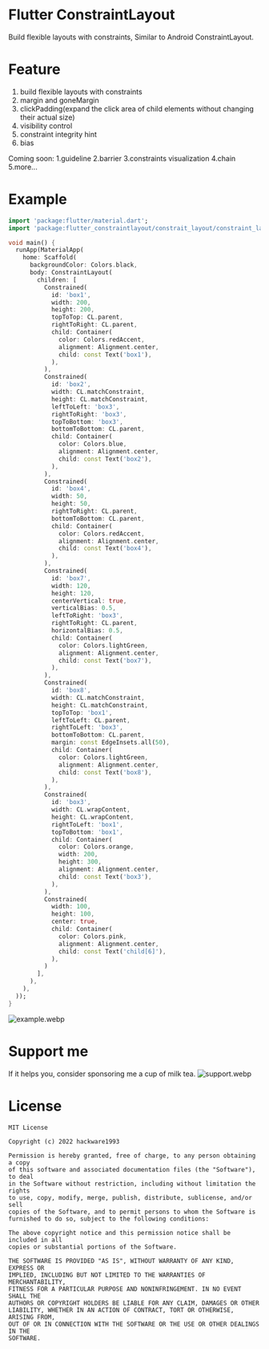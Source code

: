 # Flutter ConstraintLayout

Build flexible layouts with constraints, Similar to Android ConstraintLayout.

# Feature

1. build flexible layouts with constraints
2. margin and goneMargin
3. clickPadding(expand the click area of child elements without changing their actual size)
4. visibility control
5. constraint integrity hint
6. bias

Coming soon:
1.guideline 2.barrier 3.constraints visualization 4.chain 5.more...

# Example

```dart
import 'package:flutter/material.dart';
import 'package:flutter_constraintlayout/constrait_layout/constraint_layout.dart';

void main() {
  runApp(MaterialApp(
    home: Scaffold(
      backgroundColor: Colors.black,
      body: ConstraintLayout(
        children: [
          Constrained(
            id: 'box1',
            width: 200,
            height: 200,
            topToTop: CL.parent,
            rightToRight: CL.parent,
            child: Container(
              color: Colors.redAccent,
              alignment: Alignment.center,
              child: const Text('box1'),
            ),
          ),
          Constrained(
            id: 'box2',
            width: CL.matchConstraint,
            height: CL.matchConstraint,
            leftToLeft: 'box3',
            rightToRight: 'box3',
            topToBottom: 'box3',
            bottomToBottom: CL.parent,
            child: Container(
              color: Colors.blue,
              alignment: Alignment.center,
              child: const Text('box2'),
            ),
          ),
          Constrained(
            id: 'box4',
            width: 50,
            height: 50,
            rightToRight: CL.parent,
            bottomToBottom: CL.parent,
            child: Container(
              color: Colors.redAccent,
              alignment: Alignment.center,
              child: const Text('box4'),
            ),
          ),
          Constrained(
            id: 'box7',
            width: 120,
            height: 120,
            centerVertical: true,
            verticalBias: 0.5,
            leftToRight: 'box3',
            rightToRight: CL.parent,
            horizontalBias: 0.5,
            child: Container(
              color: Colors.lightGreen,
              alignment: Alignment.center,
              child: const Text('box7'),
            ),
          ),
          Constrained(
            id: 'box8',
            width: CL.matchConstraint,
            height: CL.matchConstraint,
            topToTop: 'box1',
            leftToLeft: CL.parent,
            rightToLeft: 'box3',
            bottomToBottom: CL.parent,
            margin: const EdgeInsets.all(50),
            child: Container(
              color: Colors.lightGreen,
              alignment: Alignment.center,
              child: const Text('box8'),
            ),
          ),
          Constrained(
            id: 'box3',
            width: CL.wrapContent,
            height: CL.wrapContent,
            rightToLeft: 'box1',
            topToBottom: 'box1',
            child: Container(
              color: Colors.orange,
              width: 200,
              height: 300,
              alignment: Alignment.center,
              child: const Text('box3'),
            ),
          ),
          Constrained(
            width: 100,
            height: 100,
            center: true,
            child: Container(
              color: Colors.pink,
              alignment: Alignment.center,
              child: const Text('child[6]'),
            ),
          )
        ],
      ),
    ),
  ));
} 
```

![example.webp](https://github.com/hackware1993/flutter-constraintlayout/blob/master/effect.webp?raw=true)

# Support me

If it helps you, consider sponsoring me a cup of milk tea.
![support.webp](https://github.com/hackware1993/flutter-constraintlayout/blob/master/support.webp?raw=true)

# License

```
MIT License

Copyright (c) 2022 hackware1993

Permission is hereby granted, free of charge, to any person obtaining a copy
of this software and associated documentation files (the "Software"), to deal
in the Software without restriction, including without limitation the rights
to use, copy, modify, merge, publish, distribute, sublicense, and/or sell
copies of the Software, and to permit persons to whom the Software is
furnished to do so, subject to the following conditions:

The above copyright notice and this permission notice shall be included in all
copies or substantial portions of the Software.

THE SOFTWARE IS PROVIDED "AS IS", WITHOUT WARRANTY OF ANY KIND, EXPRESS OR
IMPLIED, INCLUDING BUT NOT LIMITED TO THE WARRANTIES OF MERCHANTABILITY,
FITNESS FOR A PARTICULAR PURPOSE AND NONINFRINGEMENT. IN NO EVENT SHALL THE
AUTHORS OR COPYRIGHT HOLDERS BE LIABLE FOR ANY CLAIM, DAMAGES OR OTHER
LIABILITY, WHETHER IN AN ACTION OF CONTRACT, TORT OR OTHERWISE, ARISING FROM,
OUT OF OR IN CONNECTION WITH THE SOFTWARE OR THE USE OR OTHER DEALINGS IN THE
SOFTWARE.
```

